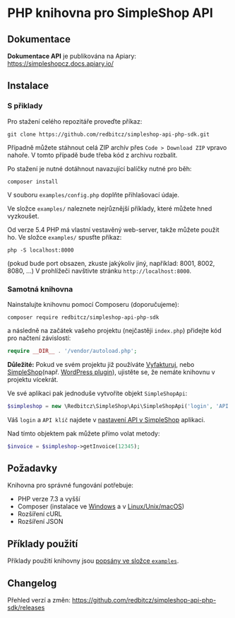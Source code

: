 # PHP knihovna pro SimpleShop API

## Dokumentace

**Dokumentace API** je publikována na Apiary: https://simpleshopcz.docs.apiary.io/

## Instalace

### S přiklady

Pro stažení celého repozitáře proveďte příkaz:

```shell
git clone https://github.com/redbitcz/simpleshop-api-php-sdk.git
```

Případně můžete stáhnout celá ZIP archív přes `Code > Download ZIP` vpravo nahoře. V tomto případě bude třeba kód z archivu rozbalit.

Po stažení je nutné dotáhnout navazující balíčky nutné pro běh:

```shell
composer install
```

V souboru `examples/config.php` doplňte přihlašovací údaje.

Ve složce `examples/` naleznete nejrůznější příklady, které můžete hned vyzkoušet.

Od verze 5.4 PHP má vlastní vestavěný web-server, takže můžete použit ho.
Ve složce `examples/` spusťte příkaz:

```shell
php -S localhost:8000
```

(pokud bude port obsazen, zkuste jakýkoliv jiný, například: 8001, 8002, 8080, ...)
V prohlížeči navštivte stránku `http://localhost:8000`.

### Samotná knihovna

Nainstalujte knihovnu pomocí Composeru (doporučujeme):

```shell
composer require redbitcz/simpleshop-api-php-sdk
```

a následně na začátek vašeho projektu (nejčastěji `index.php`) přidejte kód pro načtení závislostí:

```php
require __DIR__ . '/vendor/autoload.php';
```

**Důležité:** Pokud ve svém projektu již používáte [Vyfakturuj](https://www.vyfakturuj.cz/api/), nebo
[SimpleShop](https://www.simpleshop.cz/)(např. [WordPress plugin](https://www.simpleshop.cz/category/wordpress-plugin/)),
ujistěte se, že nemáte knihovnu v projektu vícekrát.

Ve své aplikaci pak jednoduše vytvoříte objekt `SimpleShopApi`:

```php
$simpleshop = new \Redbitcz\SimpleShop\Api\SimpleShopApi('login', 'API klíč');
```

Váš `login` a `API klíč` najdete v [nastavení API v SimpleShop](https://app.simpleshop.cz/nastaveni/api/) aplikaci.

Nad tímto objektem pak můžete přímo volat metody:

```php
$invoice = $simpleshop->getInvoice(12345);
```

## Požadavky

Knihovna pro správné fungování potřebuje:

- PHP verze 7.3 a vyšší
- Composer (instalace ve [Windows](https://getcomposer.org/doc/00-intro.md#installation-windows) 
    a v [Linux/Unix/macOS](https://getcomposer.org/doc/00-intro.md#installation-windows))
- Rozšíření cURL
- Rozšíření JSON

## Příklady použití

Příklady použití knihovny jsou [popsány ve složce `examples`](/examples/#readme).

## Changelog

Přehled verzí a změn: https://github.com/redbitcz/simpleshop-api-php-sdk/releases